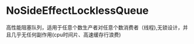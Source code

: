 # NoSideEffectLocklessQueue
  高性能阻塞队列，适用于任意个数生产者对任意个数消费者（线程),无锁设计，并且几乎无任何副作用(cpu时间片、高速缓存行浪费)


    
